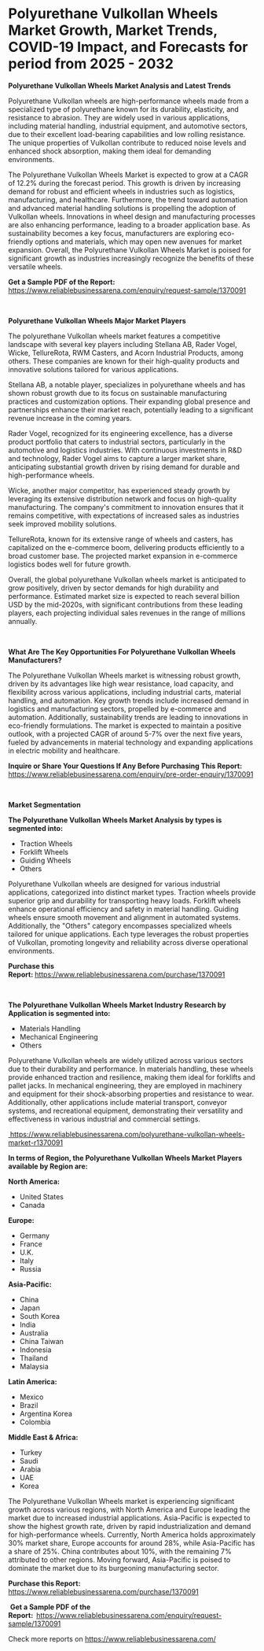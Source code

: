 <p><h1>Polyurethane Vulkollan Wheels Market Growth, Market Trends, COVID-19 Impact, and Forecasts for period from 2025 - 2032</h1></p><p><strong>Polyurethane Vulkollan Wheels Market Analysis and Latest Trends</strong></p>
<p><p>Polyurethane Vulkollan wheels are high-performance wheels made from a specialized type of polyurethane known for its durability, elasticity, and resistance to abrasion. They are widely used in various applications, including material handling, industrial equipment, and automotive sectors, due to their excellent load-bearing capabilities and low rolling resistance. The unique properties of Vulkollan contribute to reduced noise levels and enhanced shock absorption, making them ideal for demanding environments.</p><p>The Polyurethane Vulkollan Wheels Market is expected to grow at a CAGR of 12.2% during the forecast period. This growth is driven by increasing demand for robust and efficient wheels in industries such as logistics, manufacturing, and healthcare. Furthermore, the trend toward automation and advanced material handling solutions is propelling the adoption of Vulkollan wheels. Innovations in wheel design and manufacturing processes are also enhancing performance, leading to a broader application base. As sustainability becomes a key focus, manufacturers are exploring eco-friendly options and materials, which may open new avenues for market expansion. Overall, the Polyurethane Vulkollan Wheels Market is poised for significant growth as industries increasingly recognize the benefits of these versatile wheels.</p></p>
<p><strong>Get a Sample PDF of the Report:&nbsp;</strong> <a href="https://www.reliablebusinessarena.com/enquiry/request-sample/1370091?utm_campaign=3553&utm_medium=2&utm_source=Github&utm_content=ia&utm_term=22032025&utm_id=polyurethane-vulkollan-wheels">https://www.reliablebusinessarena.com/enquiry/request-sample/1370091</a></p>
<p>&nbsp;</p>
<p><strong>Polyurethane Vulkollan Wheels Major Market Players</strong></p>
<p><p>The polyurethane Vulkollan wheels market features a competitive landscape with several key players including Stellana AB, Rader Vogel, Wicke, TellureRota, RWM Casters, and Acorn Industrial Products, among others. These companies are known for their high-quality products and innovative solutions tailored for various applications.</p><p>Stellana AB, a notable player, specializes in polyurethane wheels and has shown robust growth due to its focus on sustainable manufacturing practices and customization options. Their expanding global presence and partnerships enhance their market reach, potentially leading to a significant revenue increase in the coming years.</p><p>Rader Vogel, recognized for its engineering excellence, has a diverse product portfolio that caters to industrial sectors, particularly in the automotive and logistics industries. With continuous investments in R&D and technology, Rader Vogel aims to capture a larger market share, anticipating substantial growth driven by rising demand for durable and high-performance wheels.</p><p>Wicke, another major competitor, has experienced steady growth by leveraging its extensive distribution network and focus on high-quality manufacturing. The company's commitment to innovation ensures that it remains competitive, with expectations of increased sales as industries seek improved mobility solutions.</p><p>TellureRota, known for its extensive range of wheels and casters, has capitalized on the e-commerce boom, delivering products efficiently to a broad customer base. The projected market expansion in e-commerce logistics bodes well for future growth.</p><p>Overall, the global polyurethane Vulkollan wheels market is anticipated to grow positively, driven by sector demands for high durability and performance. Estimated market size is expected to reach several billion USD by the mid-2020s, with significant contributions from these leading players, each projecting individual sales revenues in the range of millions annually.</p></p>
<p>&nbsp;</p>
<p><strong>What Are The Key Opportunities For Polyurethane Vulkollan Wheels Manufacturers?</strong></p>
<p><p>The Polyurethane Vulkollan Wheels market is witnessing robust growth, driven by its advantages like high wear resistance, load capacity, and flexibility across various applications, including industrial carts, material handling, and automation. Key growth trends include increased demand in logistics and manufacturing sectors, propelled by e-commerce and automation. Additionally, sustainability trends are leading to innovations in eco-friendly formulations. The market is expected to maintain a positive outlook, with a projected CAGR of around 5-7% over the next five years, fueled by advancements in material technology and expanding applications in electric mobility and healthcare.</p></p>
<p><strong>Inquire or Share Your Questions If Any Before Purchasing This Report:</strong> <a href="https://www.reliablebusinessarena.com/enquiry/pre-order-enquiry/1370091?utm_campaign=3553&utm_medium=2&utm_source=Github&utm_content=ia&utm_term=22032025&utm_id=polyurethane-vulkollan-wheels">https://www.reliablebusinessarena.com/enquiry/pre-order-enquiry/1370091</a></p>
<p>&nbsp;</p>
<p><strong>Market Segmentation</strong></p>
<p><strong>The Polyurethane Vulkollan Wheels Market Analysis by types is segmented into:</strong></p>
<p><ul><li>Traction Wheels</li><li>Forklift Wheels</li><li>Guiding Wheels</li><li>Others</li></ul></p>
<p><p>Polyurethane Vulkollan wheels are designed for various industrial applications, categorized into distinct market types. Traction wheels provide superior grip and durability for transporting heavy loads. Forklift wheels enhance operational efficiency and safety in material handling. Guiding wheels ensure smooth movement and alignment in automated systems. Additionally, the "Others" category encompasses specialized wheels tailored for unique applications. Each type leverages the robust properties of Vulkollan, promoting longevity and reliability across diverse operational environments.</p></p>
<p><strong>Purchase this Report:&nbsp;</strong><a href="https://www.reliablebusinessarena.com/purchase/1370091?utm_campaign=3553&utm_medium=2&utm_source=Github&utm_content=ia&utm_term=22032025&utm_id=polyurethane-vulkollan-wheels">https://www.reliablebusinessarena.com/purchase/1370091</a></p>
<p>&nbsp;</p>
<p><strong>The Polyurethane Vulkollan Wheels Market Industry Research by Application is segmented into:</strong></p>
<p><ul><li>Materials Handling</li><li>Mechanical Engineering</li><li>Others</li></ul></p>
<p><p>Polyurethane Vulkollan wheels are widely utilized across various sectors due to their durability and performance. In materials handling, these wheels provide enhanced traction and resilience, making them ideal for forklifts and pallet jacks. In mechanical engineering, they are employed in machinery and equipment for their shock-absorbing properties and resistance to wear. Additionally, other applications include material transport, conveyor systems, and recreational equipment, demonstrating their versatility and effectiveness in various industrial and commercial settings.</p></p>
<p><a href="https://www.reliablebusinessarena.com/polyurethane-vulkollan-wheels-market-r1370091?utm_campaign=3553&utm_medium=2&utm_source=Github&utm_content=ia&utm_term=22032025&utm_id=polyurethane-vulkollan-wheels">&nbsp;https://www.reliablebusinessarena.com/polyurethane-vulkollan-wheels-market-r1370091</a></p>
<p><strong>In terms of Region, the Polyurethane Vulkollan Wheels Market Players available by Region are:</strong></p>
<p>
    <p> <strong> North America: </strong>
        <ul>
            <li>United States</li>
            <li>Canada</li>
        </ul>
        </p> 
    <p> <strong> Europe: </strong>
        <ul>
            <li>Germany</li>
            <li>France</li>
            <li>U.K.</li>
            <li>Italy</li>
            <li>Russia</li>
        </ul>
        </p> 
    <p> <strong> Asia-Pacific: </strong>
        <ul>
            <li>China</li>
            <li>Japan</li>
            <li>South Korea</li>
            <li>India</li>
            <li>Australia</li>
            <li>China Taiwan</li>
            <li>Indonesia</li>
            <li>Thailand</li>
            <li>Malaysia</li>
        </ul>
        </p> 
    <p> <strong> Latin America: </strong>
        <ul>
            <li>Mexico</li>
            <li>Brazil</li>
            <li>Argentina Korea</li>
            <li>Colombia</li>
        </ul>
        </p> 
    <p> <strong> Middle East & Africa: </strong>
        <ul>
            <li>Turkey</li>
            <li>Saudi</li>
            <li>Arabia</li>
            <li>UAE</li>
            <li>Korea</li>
        </ul>
    </p>
    </p>
<p><p>The Polyurethane Vulkollan Wheels market is experiencing significant growth across various regions, with North America and Europe leading the market due to increased industrial applications. Asia-Pacific is expected to show the highest growth rate, driven by rapid industrialization and demand for high-performance wheels. Currently, North America holds approximately 30% market share, Europe accounts for around 28%, while Asia-Pacific has a share of 25%. China contributes about 10%, with the remaining 7% attributed to other regions. Moving forward, Asia-Pacific is poised to dominate the market due to its burgeoning manufacturing sector.</p></p>
<p><strong>Purchase this Report: </strong><a href="https://www.reliablebusinessarena.com/purchase/1370091?utm_campaign=3553&utm_medium=2&utm_source=Github&utm_content=ia&utm_term=22032025&utm_id=polyurethane-vulkollan-wheels">https://www.reliablebusinessarena.com/purchase/1370091</a></p>
<p>&nbsp;<strong>Get a Sample PDF of the Report:&nbsp;&nbsp;</strong><a href="https://www.reliablebusinessarena.com/enquiry/request-sample/1370091?utm_campaign=3553&utm_medium=2&utm_source=Github&utm_content=ia&utm_term=22032025&utm_id=polyurethane-vulkollan-wheels">https://www.reliablebusinessarena.com/enquiry/request-sample/1370091</a></p>
<p><strong></strong></p>
<p>Check more reports on <a href="https://www.reliablebusinessarena.com/?utm_campaign=3553&utm_medium=2&utm_source=Github&utm_content=ia&utm_term=22032025&utm_id=polyurethane-vulkollan-wheels">https://www.reliablebusinessarena.com/</a></p>
